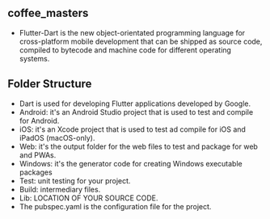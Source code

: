 ## coffee_masters
- Flutter-Dart is the new object-orientated programming language for cross-platform mobile development that can be shipped as source code, compiled to bytecode and machine code for different operating systems.
## Folder Structure
- Dart is used for developing Flutter applications developed by Google.
- Android: it's an Android Studio project that is used to test and compile for Android.
- iOS: it's an Xcode project that is used to test ad compile for iOS and iPadOS (macOS-only).
- Web: it's the output folder for the web files to test and package for web and PWAs.
- Windows: it's the generator code for creating Windows executable packages
- Test: unit testing for your project.
- Build: intermediary files.
- Lib: LOCATION OF YOUR SOURCE CODE.
- The pubspec.yaml is the configuration file for the project.

